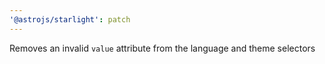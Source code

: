 ```yaml
---
'@astrojs/starlight': patch
---
```


Removes an invalid `value` attribute from the language and theme selectors
